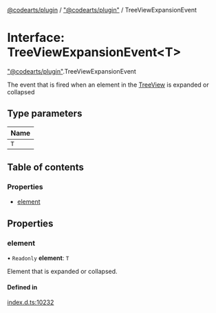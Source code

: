 [@codearts/plugin](../README.md) / ["@codearts/plugin"](../modules/_codearts_plugin_.md) / TreeViewExpansionEvent

# Interface: TreeViewExpansionEvent<T\>

["@codearts/plugin"](../modules/_codearts_plugin_.md).TreeViewExpansionEvent

The event that is fired when an element in the [TreeView](codearts_plugin_.TreeView.md) is expanded or collapsed

## Type parameters

| Name |
| :------ |
| `T` |

## Table of contents

### Properties

- [element](codearts_plugin_.TreeViewExpansionEvent.md#element)

## Properties

### element

• `Readonly` **element**: `T`

Element that is expanded or collapsed.

#### Defined in

[index.d.ts:10232](https://github.com/huaweicloud/cloudide-plugin-api/blob/5055bbd/index.d.ts#L10232)
